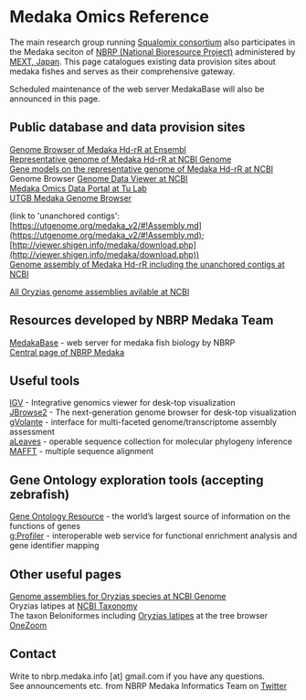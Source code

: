 # Medaka Omics Reference

The main research group running [Squalomix consortium](https://github.com/Squalomix/info) also participates in the Medaka seciton of [NBRP (National Bioresource Project)](https://nbrp.jp/en/) administered by [MEXT, Japan](https://www.mext.go.jp/en/). This page catalogues existing data provision sites about medaka fishes and serves as their comprehensive gateway. 

Scheduled maintenance of the web server MedakaBase will also be announced in this page.

## Public database and data provision sites

[Genome Browser of Medaka Hd-rR at Ensembl](https://asia.ensembl.org/Oryzias_latipes/Info/Index)<BR>
[Representative genome of Medaka Hd-rR at NCBI Genome](https://www.ncbi.nlm.nih.gov/data-hub/genome/GCF_002234675.1/)<BR>
[Gene models on the representative genome of Medaka Hd-rR at NCBI](https://www.ncbi.nlm.nih.gov/genome/annotation_euk/Oryzias_latipes/103/)<BR>
Genome Browser [Genome Data Viewer at NCBI](https://www.ncbi.nlm.nih.gov/genome/gdv/browser/genome/?id=GCF_002234675.1)<BR>
[Medaka Omics Data Portal at Tu Lab](http://tulab.genetics.ac.cn/medaka_omics/)<BR>
[UTGB Medaka Genome Browser](http://utgenome.org/medaka/)<BR>

(link to 'unanchored contigs': [https://utgenome.org/medaka_v2/#!Assembly.md](https://utgenome.org/medaka_v2/#!Assembly.md); [http://viewer.shigen.info/medaka/download.php](http://viewer.shigen.info/medaka/download.php))<BR>
[Genome assembly of Medaka Hd-rR including the unanchored contigs at NCBI ](https://www.ncbi.nlm.nih.gov/datasets/genome/GCA_004347445.1/)<BR>

[All Oryzias genome assemblies avilable at NCBI](https://www.ncbi.nlm.nih.gov/datasets/genome/?taxon=8089)<BR>

## Resources developed by NBRP Medaka Team 

[MedakaBase](https://medakabase.nbrp.jp/) - web server for medaka fish biology by NBRP<BR>
[Central page of NBRP Medaka](https://shigen.nig.ac.jp/medaka/)<BR>

## Useful tools
 
[IGV](https://software.broadinstitute.org/software/igv/) - Integrative genomics viewer for desk-top visualization<BR>
[JBrowse2](https://jbrowse.org/jb2/download/) - The next-generation genome browser for desk-top visualization<BR>
[gVolante](https://gvolante.riken.jp/) - interface for multi-faceted genome/transcriptome assembly assessment<BR>
[aLeaves](https://aleaves.cdb.riken.jp/aleaves/) - operable sequence collection for molecular phylogeny inference<BR>
[MAFFT](https://mafft.cbrc.jp/alignment/server/index.html) - multiple sequence alignment

## Gene Ontology exploration tools (accepting zebrafish)

[Gene Ontology Resource](https://geneontology.org/) - the world’s largest source of information on the functions of genes<BR>
[g:Profiler](http://biit.cs.ut.ee/gprofiler/gost) - interoperable web service for functional enrichment analysis and gene identifier mapping<BR>
  
## Other useful pages

[Genome assemblies for Oryzias species at NCBI Genome](https://www.ncbi.nlm.nih.gov/genome/browse#!/overview/Oryzias)<BR>
Oryzias latipes at [NCBI Taxonomy](https://www.ncbi.nlm.nih.gov/Taxonomy/Browser/wwwtax.cgi?id=8090)<BR>
The taxon Beloniformes including [Oryzias latipes](https://www.onezoom.org/life/@Beloniformes=837201?img=best_any&anim=flight#x1654,y529,w4.7607) at the tree browser [OneZoom](https://www.onezoom.org/)<BR>


## Contact

Write to nbrp.medaka.info [at] gmail.com if you have any questions.<BR>
See announcements etc. from NBRP Medaka Informatics Team on [Twitter](https://twitter.com/nbrpmedakaomix)<BR>

